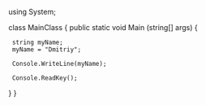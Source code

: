 using System;

class MainClass {
  public static void Main (string[] args) {

	 string myName;
	 myName = "Dmitriy";

	 Console.WriteLine(myName);
	 
	 Console.ReadKey();
  }
}
